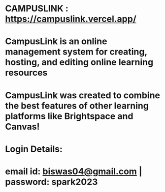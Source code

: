 # CAMPUSLINK : https://campuslink.vercel.app/

# CampusLink is an online management system for creating, hosting, and editing online learning resources
# CampusLink was created to combine the best features of other learning platforms like Brightspace and Canvas!
#
# Login Details:
# email id: biswas04@gmail.com | password: spark2023
